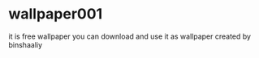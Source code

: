 # wallpaper001

it is free wallpaper you can download and use it as wallpaper created by binshaaliy
